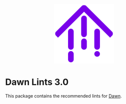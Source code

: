 <div align="center">

<img
    src="https://raw.githubusercontent.com/Hawmex/dawn/main/example/web/assets/logo.svg"
    width="192px"
/>

</div>

# Dawn Lints 3.0

This package contains the recommended lints for [Dawn](https://github.com/Hawmex/dawn).

